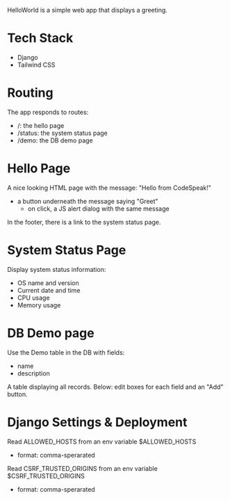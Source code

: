 HelloWorld is a simple web app that displays a greeting.

# Tech Stack

- Django
- Tailwind CSS

# Routing

The app responds to routes:
 - /: the hello page
 - /status: the system status page
 - /demo: the DB demo page

# Hello Page

A nice looking HTML page with the message: "Hello from CodeSpeak!"
- a button underneath the message saying "Greet"
  - on click, a JS alert dialog with the same message

In the footer, there is a link to the system status page.

# System Status Page

Display system status information:
- OS name and version
- Current date and time
- CPU usage
- Memory usage

# DB Demo page

Use the Demo table in the DB with fields:
- name
- description

A table displaying all records.
Below: edit boxes for each field and an "Add" button.

# Django Settings & Deployment

Read ALLOWED_HOSTS from an env variable $ALLOWED_HOSTS 
- format: comma-sperarated

Read CSRF_TRUSTED_ORIGINS from an env variable $CSRF_TRUSTED_ORIGINS
- format: comma-sperarated